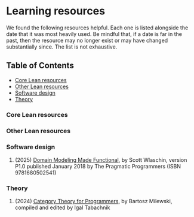 <!-- omit in toc -->
# Learning resources

We found the following resources helpful. Each one is listed alongside the date that it was most heavily used. Be mindful that, if a date is far in the past, then the resource may no longer exist or may have changed substantially since. The list is not exhaustive.

<!-- omit in toc -->
## Table of Contents

- [Core Lean resources](#core-rust-programming-language-resources)
- [Other Lean resources](#other-rust-programming-language-resources)
- [Software design](#software-design)
- [Theory](#theory)

### Core Lean resources

### Other Lean resources

### Software design

1. (2025) [Domain Modeling Made Functional](https://pragprog.com/titles/swdddf/domain-modeling-made-functional/), by Scott Wlaschin, version P1.0 published January 2018 by The Pragmatic Programmers (ISBN 9781680502541)

### Theory

1. (2024) [Category Theory for Programmers](https://github.com/hmemcpy/milewski-ctfp-pdf/releases), by Bartosz Milewski, compiled and edited by Igal Tabachnik
